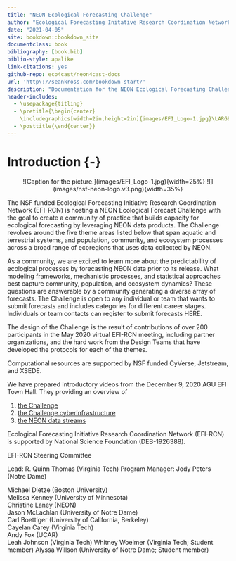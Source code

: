 ```yaml
--- 
title: "NEON Ecological Forecasting Challenge"
author: "Ecological Forecasting Initative Research Coordination Network"
date: "2021-04-05"
site: bookdown::bookdown_site
documentclass: book
bibliography: [book.bib]
biblio-style: apalike
link-citations: yes
github-repo: eco4cast/neon4cast-docs
url: 'http\://seankross.com/bookdown-start/'
description: "Documentation for the NEON Ecological Forecasting Challenge"
header-includes:
  - \usepackage{titling}
  - \pretitle{\begin{center}
    \includegraphics[width=2in,height=2in]{images/EFI_Logo-1.jpg}\LARGE\\}
  - \posttitle{\end{center}}
---
```



# Introduction {-}

<center>
![Caption for the picture.](images/EFI_Logo-1.jpg){width=25%} 
![](images/nsf-neon-logo.v3.png){width=35%} 
</center>


The NSF funded Ecological Forecasting Initiative Research Coordination Network (EFI-RCN) is hosting a NEON Ecological Forecast Challenge with the goal to create a community of practice that builds capacity for ecological forecasting by leveraging NEON data products. The Challenge revolves around the five theme areas listed below that span aquatic and terrestrial systems, and population, community, and ecosystem processes across a broad range of ecoregions that uses data collected by NEON.

As a community, we are excited to learn more about the predictability of ecological processes by forecasting NEON data prior to its release.  What modeling frameworks, mechanistic processes, and statistical approaches best capture community, population, and ecosystem dynamics? These questions are answerable by a community generating a diverse array of forecasts.  The Challenge is open to any individual or team that wants to submit forecasts and includes categories for different career stages. Individuals or team contacts can register to submit forecasts HERE.

The design of the Challenge is the result of contributions of over 200 participants in the May 2020 virtual EFI-RCN meeting, including partner organizations, and the hard work from the Design Teams that have developed the protocols for each of the themes.

Computational resources are supported by NSF funded CyVerse, Jetstream, and XSEDE.

We have prepared introductory videos from the December 9, 2020 AGU EFI Town Hall.  They providing an overview of 
1. [the Challenge](https://www.youtube.com/watch?v=deWuTLGspJg&feature=youtu.be)  
2. [the Challenge cyberinfrastructure](https://www.youtube.com/watch?v=-tH4dG3yO3U)  
3. [the NEON data streams](https://www.youtube.com/watch?v=3viG7QNGvK8&feature=youtu.be)  

Ecological Forecasting Initiative Research Coordination Network (EFI-RCN) is supported by National Science Foundation (DEB-1926388).

EFI-RCN Steering Committee

Lead: R. Quinn Thomas (Virginia Tech)
Program Manager: Jody Peters (Notre Dame)

Michael Dietze (Boston University)  
Melissa Kenney (University of Minnesota)   
Christine Laney (NEON)   
Jason McLachlan (University of Notre Dame)   
Carl Boettiger (University of California, Berkeley)   
Cayelan Carey (Virginia Tech)   
Andy Fox (UCAR)   
Leah Johnson (Virginia Tech)
Whitney Woelmer (Virginia Tech; Student member)
Alyssa Willson (University of Notre Dame; Student member)  

